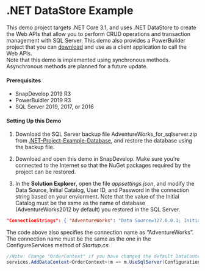 ﻿# <b>.NET DataStore Example</b>

This demo project targets .NET Core 3.1, and uses .NET DataStore to create the Web APIs that allow you to perform CRUD operations and transaction management with SQL Server. This demo also provides a PowerBuilder project that you can [download](https://github.com/Appeon/PowerBuilder-RestClient-Example) and use as a client application to call the Web APIs.   
Note that this demo is implemented using synchronous methods. Asynchronous methods are planned for a future update.

#### Prerequisites
*   SnapDevelop 2019 R3     
*   PowerBuidler 2019 R3    
*   SQL Server 2019, 2017, or 2016  

#### Setting Up this Demo

1.	Download the SQL Server backup file AdventureWorks_for_sqlserver.zip from [.NET-Project-Example-Database](https://github.com/Appeon/.NET-Project-Example-Database), and restore the database using the backup file.

2.	Download and open this demo in SnapDevelop. Make sure you’re connected to the Internet so that the NuGet packages required by the project can be restored.

3.	In the **Solution Explorer**, open the file *appsettings.json*, and modify the Data Source, Initial Catalog, User ID, and Password in the connection string based on your enviorment. Note that the value of the Initial Catalog must be the same as the name of database (AdventureWorks2012 by default) you restored in the SQL Server.


   ```json
   "ConnectionStrings": { "AdventureWorks": "Data Source=127.0.0.1; Initial Catalog=AdventureWorks2012; Integrated Security=False; User ID=sa; Password=123456; Pooling=True; Min Pool Size=0; Max Pool Size=100; ApplicationIntent=ReadWrite" }
   ```
The code above also specifies the connection name as “AdventureWorks”. The connection name must be the same as the one in the ConfigureServices method of *Startup.cs*:

   ```C#
   //Note: Change "OrderContext" if you have changed the default DataContext file name; change the "AdventureWorks" if you have changed the database connection name in appsettings.json 
   services.AddDataContext<OrderContext>(m => m.UseSqlServer(Configuration, "AdventureWorks"));  
   ```

